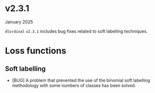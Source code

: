 # v2.3.1

January 2025

`dlordinal` `v2.3.1` includes bug fixes related to soft labelling techniques.

# Loss functions

## Soft labelling

- [BUG] A problem that prevented the use of the binomial soft labelling methodology with some  numbers of classes has been solved.
